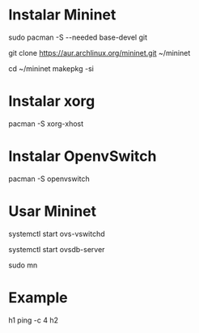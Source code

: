 # Instalar Mininet
sudo pacman -S --needed base-devel git

git clone https://aur.archlinux.org/mininet.git ~/mininet

cd ~/mininet
makepkg -si

# Instalar xorg
pacman -S xorg-xhost

# Instalar OpenvSwitch
pacman -S openvswitch

# Usar Mininet
systemctl start ovs-vswitchd

systemctl start ovsdb-server

sudo mn

# Example 

h1 ping -c 4 h2

